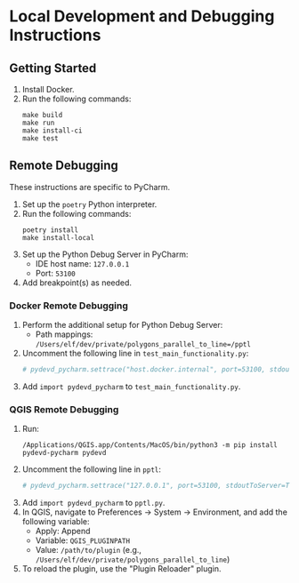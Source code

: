 # Local Development and Debugging Instructions

## Getting Started

1. Install Docker.
2. Run the following commands:
    ```shell
    make build
    make run
    make install-ci
    make test
    ```

## Remote Debugging

These instructions are specific to PyCharm.

1. Set up the `poetry` Python interpreter.
2. Run the following commands:
    ```shell
    poetry install
    make install-local
    ```
3. Set up the Python Debug Server in PyCharm:
    - IDE host name: `127.0.0.1`
    - Port: `53100`
4. Add breakpoint(s) as needed.

### Docker Remote Debugging

1. Perform the additional setup for Python Debug Server:
    - Path mappings: `/Users/elf/dev/private/polygons_parallel_to_line=/pptl`
2. Uncomment the following line in `test_main_functionality.py`:
    ```python
    # pydevd_pycharm.settrace("host.docker.internal", port=53100, stdoutToServer=True, stderrToServer=True)
    ```
3. Add `import pydevd_pycharm` to `test_main_functionality.py`.

### QGIS Remote Debugging

1. Run:
    ```shell
    /Applications/QGIS.app/Contents/MacOS/bin/python3 -m pip install pydevd-pycharm pydevd
    ```
2. Uncomment the following line in `pptl`:
    ```python
    # pydevd_pycharm.settrace("127.0.0.1", port=53100, stdoutToServer=True, stderrToServer=True)
    ```
3. Add `import pydevd_pycharm` to `pptl.py`.
4. In QGIS, navigate to Preferences → System → Environment, and add the following variable:
    - Apply: Append
    - Variable: `QGIS_PLUGINPATH`
    - Value: `/path/to/plugin` (e.g., `/Users/elf/dev/private/polygons_parallel_to_line`)
5. To reload the plugin, use the "Plugin Reloader" plugin.
